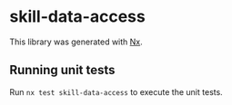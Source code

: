 # skill-data-access

This library was generated with [Nx](https://nx.dev).

## Running unit tests

Run `nx test skill-data-access` to execute the unit tests.
